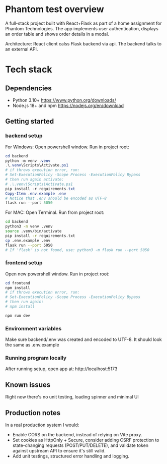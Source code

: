 # Phantom test overview

A full-stack project built with React+Flask as part of a home assignment for Phantom Technologies.
The app implements user authentication, displays an order table and shows order details in a modal.

Architecture: React client calss Flask backend via api. The backend talks to an external API.

# Tech stack

## Dependencies

- Python 3.10+
  https://www.python.org/downloads/
- Node.js 18+ and npm
  https://nodejs.org/en/download

## Getting started

### backend setup

For Windows:
Open powershell window. Run in project root:

```powershell
cd backend
python -m venv .venv
.\.venv\Scripts\Activate.ps1
# if throws execution error, run:
# Set-ExecutionPolicy -Scope Process -ExecutionPolicy Bypass
# then run again activate:
# .\.venv\Scripts\Activate.ps1
pip install -r requirements.txt
Copy-Item .env.example .env
# Notice that .env should be encoded as UTF-8
flask run --port 5050
```

For MAC:
Open Terminal. Run from project root:

```bash
cd backend
python3 -m venv .venv
source .venv/bin/activate
pip install -r requirements.txt
cp .env.example .env
flask run --port 5050
# If 'flask' is not found, use: python3 -m flask run --port 5050
```

### frontend setup

Open new powershell window.
Run in project root:

```powershell
cd frontend
npm install
# if throws execution error, run:
# Set-ExecutionPolicy -Scope Process -ExecutionPolicy Bypass
# then run again:
# npm install

npm run dev
```

### Environment variables

Make sure backend/.env was created and encoded to UTF-8.
It should look the same as .env.example

### Running program locally

After running setup, open app at: http://localhost:5173

## Known issues

Right now there's no unit testing, loading spinner and minimal UI

## Production notes

In a real production system I would:

- Enable CORS on the backend, instead of relying on Vite proxy.
- Set cookies as HttpOnly + Secure, consider adding CSRF protection to state-changing requests (POST/PUT/DELETE), and validate token against upstream API to ensure it's still valid.
- Add unit testings, structured error handling and logging.
